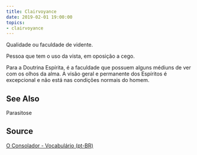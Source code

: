```yaml
---
title: Clairvoyance
date: 2019-02-01 19:00:00
topics:
- clairvoyance
---
```


Qualidade ou faculdade de vidente.

Pessoa que tem o uso da vista, em oposição a cego.

Para a Doutrina Espírita, é a faculdade que possuem alguns médiuns de ver com
os olhos da alma.  A visão geral e permanente dos Espíritos é excepcional e não
está nas condições normais do homem.

## See Also
Parasitose

## Source
[O Consolador - Vocabulário (pt-BR)](http://www.oconsolador.com.br/linkfixo/vocabulario/principal.html)
